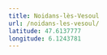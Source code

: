 ```yaml
---
title: Noidans-lès-Vesoul
url: /noidans-les-vesoul/
latitude: 47.6137777
longitude: 6.1243781
---
```

